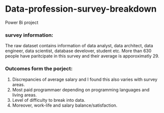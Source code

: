 # Data-profession-survey-breakdown
Power Bi project

### survey information:

The raw dataset contains information of data analyst, data architect, data engineer, data scientist, database develover, student etc. More than 630 people have paritcipate in this survey and their average is apporoximatly 29.

### Outcomes form the porject:

1. Discrepancies of average salary and I found this also varies with survey areas.
2. Most paid programmaer depending on programming languages and living areas.
3. Level of difficulty to break into data.
4. Moreover, work-life and salary balance/satisfaction.
